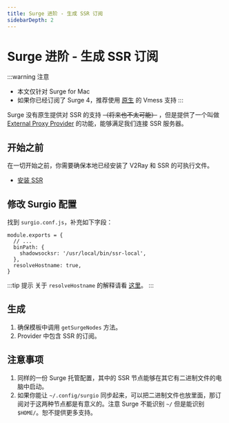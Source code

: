 ```yaml
---
title: Surge 进阶 - 生成 SSR 订阅
sidebarDepth: 2
---
```


# Surge 进阶 - 生成 SSR 订阅

:::warning 注意
- 本文仅针对 Surge for Mac
- 如果你已经订阅了 Surge 4，推荐使用 [原生](/guide/custom-config.md#surgeconfig-v2ray) 的 Vmess 支持
:::

Surge 没有原生提供对 SSR 的支持 ~~（将来也不太可能）~~ ，但是提供了一个叫做 [External Proxy Provider](https://medium.com/@Blankwonder/surge-mac-new-features-external-proxy-provider-375e0e9ea660) 的功能，能够满足我们连接 SSR 服务器。

## 开始之前

在一切开始之前，你需要确保本地已经安装了 V2Ray 和 SSR 的可执行文件。

- [安装 SSR](/guide/install-ssr-local.md)

## 修改 Surgio 配置

找到 `surgio.conf.js`，补充如下字段：

```js{3-6}
module.exports = {
  // ...
  binPath: {
    shadowsocksr: '/usr/local/bin/ssr-local',
  },
  resolveHostname: true,
}
```

:::tip 提示
关于 `resolveHostname` 的解释请看 [这里](/guide/custom-config.md#surgeconfig-resolvehostname)。
:::

## 生成

1. 确保模板中调用 `getSurgeNodes` 方法。
2. Provider 中包含 SSR 的订阅。

## 注意事项

1. 同样的一份 Surge 托管配置，其中的 SSR 节点能够在其它有二进制文件的电脑中启动。
2. 如果你能让 `~/.config/surgio` 同步起来，可以把二进制文件也放里面，那订阅对于这两种节点都是有意义的。注意 Surge 不能识别 `~/` 但是能识别 `$HOME/`。恕不提供更多支持。
